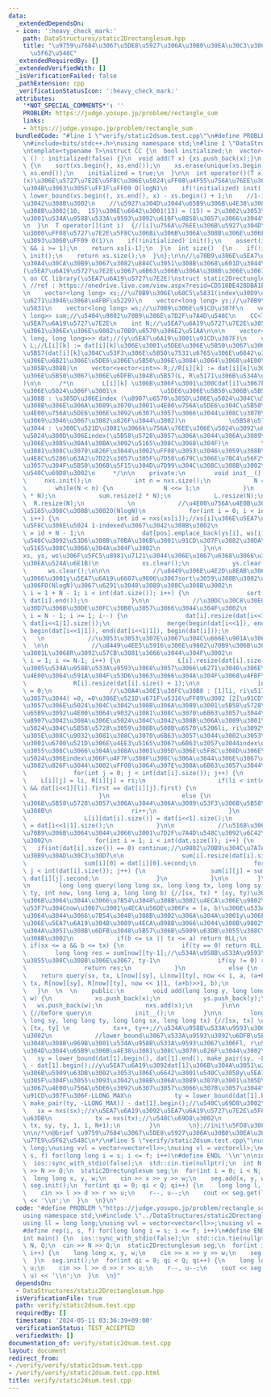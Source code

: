 ```yaml
---
data:
  _extendedDependsOn:
  - icon: ':heavy_check_mark:'
    path: DataStructures/static2Drectanglesum.hpp
    title: "\u9759\u7684\u3067\u5DE8\u5927\u306A\u30B0\u30EA\u30C3\u30C9\u306E\u77E9\
      \u5F62\u548C"
  _extendedRequiredBy: []
  _extendedVerifiedWith: []
  _isVerificationFailed: false
  _pathExtension: cpp
  _verificationStatusIcon: ':heavy_check_mark:'
  attributes:
    '*NOT_SPECIAL_COMMENTS*': ''
    PROBLEM: https://judge.yosupo.jp/problem/rectangle_sum
    links:
    - https://judge.yosupo.jp/problem/rectangle_sum
  bundledCode: "#line 1 \"verify/static2dsum.test.cpp\"\n#define PROBLEM \"https://judge.yosupo.jp/problem/rectangle_sum\"\
    \n#include<bits/stdc++.h>\nusing namespace std;\n#line 1 \"DataStructures/static2Drectanglesum.hpp\"\
    \ntemplate<typename T>\nstruct CC {\n  bool initialized;\n  vector<T> xs;\n  CC\
    \ () : initialized(false) {}\n  void add(T x) {xs.push_back(x);}\n  void init()\
    \ {\n    sort(xs.begin(), xs.end());\n    xs.erase(unique(xs.begin(), xs.end()),\
    \ xs.end());\n    initialized = true;\n  }\n\n  int operator()(T x) {//\u5024\
    (x)\u306E\u5727\u7E2E\u5F8C\u306E\u5024\uFF08\u4F55\u756A\u76EE\u306B\u5927\u304D\
    \u304B\u3063\u305F\uFF1F\uFF09 O(logN)\n    if(!initialized) init();\n    return\
    \ lower_bound(xs.begin(), xs.end(), x) - xs.begin() + 1;\n    //1-indexed\u3067\
    \u3042\u308B\u3002\n    //\u5927\u304D\u3044\u65B9\u306B\u4E38\u3081\u3066\u3044\
    \u308B\u3002{10,  15}\u306E\u6642\u3001(13) = (15) = 2\u3002\u3053\u308C\u306F\
    \u3001\u534A\u958B\u533A\u9593\u3092\u610F\u8B58\u3057\u3066\u3044\u308B\u3002\
    \n  }\n  T operator[](int i)  {//[i]\u756A\u76EE\u306B\u5927\u304D\u3044\u5024\
    \u3000\uFF08\u5727\u7E2E\u5F8C\u306Bi\u306B\u306A\u308B\u306E\u306F\u5024\u306A\
    \u3093\u3060\uFF09 O(1)\n    if(!initialized) init();\n    assert(i <= int(xs.size())\
    \ && i >= 1);\n    return xs[i-1];\n  }\n  int size()  {\n    if(!initialized)\
    \ init();\n    return xs.size();\n  }\n};\n\n//\u70B9\u306E\u5EA7\u6A19\u304C\u30DE\
    \u30A4\u30CA\u30B9\u3067\u3082\u884C\u3051\u308B\u3068\u601D\u3044\u307E\u3059\
    (\u5EA7\u6A19\u5727\u7E2E\u3067\u6B63\u306B\u306A\u308B\u306E\u3067\uFF09\n//depend\
    \ on CC library(\u5EA7\u6A19\u5727\u7E2E)\nstruct static2Drectunglesum {\n   \
    \ //ref : https://onedrive.live.com/view.aspx?resid=CD510BE428DBA1E7%21106&authkey=!AFD6EO1-AReoPBk\n\
    \n    vector<long long> xs;//\u70B9\u306E\u60C5\u5831(index\u30D9\u30FC\u30B9\u3067\
    \u6271\u3046\u3068\u4FBF\u5229)\n    vector<long long> ys;//\u70B9\u306E\u60C5\
    \u5831\n    vector<long long> ws;//\u70B9\u306E\u91CD\u307F\n    vector<vector<long\
    \ long>> sum;//\u5404\u9802\u70B9\u306E\u7D2F\u7A4D\u548C\n    CC<long long> nxs;//xs\u306E\
    \u5EA7\u6A19\u5727\u7E2E\n    int N;//\u5EA7\u6A19\u5727\u7E2E\u3057\u305F\u306E\
    \u3061\u306Ex\u306E\u9802\u70B9\u6570\u306E2\u51AA\n\n\n    vector<vector<pair<long\
    \ long, long long>>> dat;//(y\u5EA7\u6A19\u3001\u91CD\u307F)\n    vector<vector<int>>\
    \ L;//L[i][k] := dat[i][k]\u306E\u3001\u5DE6\u306E\u5B50\u3067\u306E\u6DFB\u3048\
    \u5B57(dat[i][k]\u304C\u53F3\u306E\u5B50\u7531\u6765\u306E\u6642\u306F\u3001dat[i]\u5185\
    \u306E\u6B21\u306E\u5DE6\u306E\u5B50\u306E\u3084\u3064\u3068\u4E00\u81F4\u3055\
    \u305B\u308B)\n    vector<vector<int>> R;//R[i][k] := dat[i][k]\u306E\u3001\u53F3\
    \u306E\u5B50\u3067\u306E\u6DFB\u3048\u5B57(L, R\u5171\u306B\u534A\u958B\u533A\u9593\
    )\n\n     /*\n        L[i][k] \u306B\u306F\u3001\u300Cdat[i]\u3067k\u756A\u76EE\
    \u306E\u5024\u306F\u3001\n            \u5DE6\u306E\u5B50\u306B\u5B58\u5728\u3059\
    \u308B : \u305D\u306Eindex (\u8907\u6570\u305D\u306E\u5024\u304C\u5B58\u5728\u3059\
    \u308B\u306E\u306A\u3089\u3070\u3001\u4E00\u756A\u5DE6\u304C\u5B50\u3067\u3082\
    \u4E00\u756A\u5DE6\u306E\u3092\u6307\u3057\u3066\u3044\u308C\u3070\u5F8C\u306F\
    \u3069\u3046\u3067\u3082\u826F\u3044\u3002)\n            \u5B58\u5728\u3057\u306A\
    \u3044 : \u300C\u521D\u3081\u3066k\u756A\u76EE\u306E\u5024\u3092\u8D85\u3048\u308B\
    \u5024\u300D\u306Eindex(\u5B58\u5728\u3057\u306A\u3044\u306A\u3089\u914D\u5217\
    \u306E\u30B5\u30A4\u30BA\u3092\u5165\u308C\u3068\u304F)\n         \u3092\u53CE\
    \u3081\u308C\u3070\u826F\u3044\u3002\uFF08\u3053\u3046\u3059\u308B\u3068\u3001\
    \u4E8C\u5206\u63A2\u7D22\u3057\u305F\u7D50\u679C\u306E\u7BC4\u56F2\u304C\u6B63\
    \u3057\u304F\u5B50\u306B\u5F15\u304D\u7D99\u304C\u308C\u308B\u3002\n         R\u3082\
    \u540C\u69D8\u3002\n     */\n\n    private:\n        void init__() {\n       \
    \     nxs.init();\n            int n = nxs.size();\n            N = 1; \n    \
    \        while(N < n) {\n              N <<= 1;\n            }\n            dat.resize(2\
    \ * N);\n            sum.resize(2 * N);\n            L.resize(N);\n          \
    \  R.resize(N);\n            \n            //\u4E00\u756A\u4E0B\u306E\u6BB5\u306B\
    \u5165\u308C\u308B\u3002O(NlogN)\n            for(int i = 0; i < int(xs.size());\
    \ i++) {\n                int id = nxs(xs[i]);//xs[i]\u306E\u5EA7\u6A19\u5727\u7E2E\
    \u5F8C\u306E\u5024 1-indexed\u3067\u3042\u308B\u3002\n                int pos\
    \ = id + N - 1;\n                dat[pos].emplace_back(ys[i], ws[i]);//\u7D2F\u7A4D\
    \u548C\u3092\u53D6\u308B\u70BA\u306B\u3001\u91CD\u307F\u3082\u30DA\u30A2\u3067\
    \u5165\u308C\u3066\u304A\u304F\u3002\n            }\n\n            //\u3082\u3046\
    xs, ys, ws\u306F\u5FC5\u8981\u7121\u3044\u306E\u3067\u6368\u3066\u308B(\u30E1\u30E2\
    \u30EA\u524A\u6E1B)\n            xs.clear();\n            ys.clear();\n      \
    \      ws.clear();\n\n\n            //\u8449\u306E\u4E2D\u8EAB\u306B\u3064\u3044\
    \u3066\u3001y\u5EA7\u6A19\u6607\u9806\u3067sort\u3059\u308B\u3002\u8A08\u7B97\u91CF\
    \u306FO(NlogN)\u3067\u6291\u3048\u3089\u308C\u308B\u3002\n            for(int\
    \ i = 1 + N - 1; i < int(dat.size()); i++) {\n                sort(dat[i].begin(),\
    \ dat[i].end());\n            }\n\n            //\u30DC\u30C8\u30E0\u30A2\u30C3\
    \u30D7\u306B\u30DE\u30FC\u30B8\u3057\u3066\u3044\u304F\u3002\n            for(int\
    \ i = N - 1; i >= 1; i--) {\n                dat[i].resize(dat[i<<1].size() +\
    \ dat[i<<1|1].size());\n                merge(begin(dat[i<<1]), end(dat[i<<1]),\
    \ begin(dat[i<<1|1]), end(dat[i<<1|1]), begin(dat[i]));\n            }\n     \
    \   \n            //\u3053\u3053\u307E\u3067\u304C\u666E\u901A\u306Erange tree\n\
    \  \n\n            //\u8449\u4EE5\u5916\u306E\u9802\u70B9\u306B\u3064\u3044\u3066\
    \u3001L\u3068R\u3092\u57CB\u3081\u3066\u3044\u304F\u3002\n            for(int\
    \ i = 1; i <= N-1; i++) {\n                L[i].resize(dat[i].size() + 1);//\u5F8C\
    \u3005\u534A\u958B\u533A\u9593\u3068\u3057\u3066\u6271\u3046\u306E\u3067\u3001\
    \u4E00\u3064\u591A\u304F\u53D6\u3063\u3066\u304A\u304F\u3068\u4FBF\u5229\n   \
    \             R[i].resize(dat[i].size() + 1);\n\n                int li = 0, ri\
    \ = 0;\n                //\u30A4\u30E1\u30FC\u30B8 : [1]li, ri\u5171\u306B\u6B63\
    \u3057\u3044( =0, =0\u306E\u521D\u671F\u5316\uFF09\u3002 [2]\u91CD\u8907\u306A\
    \u3057\u306E\u5024\u304C\u3042\u308B\u306A\u3089\u3001\u5B58\u5728\u3059\u308B\
    \u65B9\u3092\u4E00\u3064\u9032\u3081\u308C\u3070\u6B63\u3057\u3044\u3002  [3]\u91CD\
    \u8907\u3042\u308A\u306E\u5024\u304C\u3042\u308B\u306A\u3089\u3001\u305D\u306E\
    \u5024\u304C\u5B58\u5728\u3059\u308B\u500B\u6570\u5206li, ri\u3092\u305D\u308C\
    \u305E\u308C\u9032\u3081\u308C\u3070\u6B63\u3057\u3044\u3002\u3053\u306E\u6642\
    \u3001\u6700\u521D\u306E\u4EE3\u5165\u3067\u6B63\u3057\u3044index\u304C\u633F\u5165\
    \u3055\u308C\u3066\u304A\u308A\u3001\u305D\u306E\u5F8C\u308D\u306E\u540C\u3058\
    \u5024\u306Eindex\u306F\u4F7F\u308F\u308C\u306A\u3044\u306E\u3067\u3069\u3046\u3067\
    \u3082\u826F\u3044\u3002\uFF08\u3064\u307E\u308A\u6B63\u3057\u3044\uFF09\n   \
    \             for(int j = 0; j < int(dat[i].size()); j++) {\n                \
    \    L[i][j] = li, R[i][j] = ri;\n                    if(li < int(dat[i<<1].size())\
    \ && dat[i<<1][li].first == dat[i][j].first) {\n                      li++;\n\
    \                    }\n                    else {\n                      //\u5DE6\
    \u306B\u5B58\u5728\u3057\u306A\u3044\u306A\u3089\u53F3\u306B\u5B58\u5728\u3059\
    \u308B\n                      ri++;\n                    }\n                }\n\
    \                L[i][dat[i].size()] = dat[i<<1].size();\n                R[i][dat[i].size()]\
    \ = dat[i<<1|1].size();\n            }\n\n            //\u5168\u3066\u306E\u9802\
    \u70B9\u306B\u3064\u3044\u3066\u3001\u7D2F\u7A4D\u548C\u3092\u6C42\u3081\u308B\
    \u3002\n            for(int i = 1; i < int(dat.size()); i++) {\n             \
    \   if(int(dat[i].size()) == 0) continue;//\u9802\u70B9\u304C\u7A7A\u306A\u3089\
    \u30B9\u30AD\u30C3\u30D7\n\n                sum[i].resize(dat[i].size(), 0);\n\
    \                sum[i][0] = dat[i][0].second;\n                for(int j = 1;\
    \ j < int(dat[i].size()); j++) {\n                  sum[i][j] = sum[i][j-1] +\
    \ dat[i][j].second;\n                }\n            }\n\n        }\n        \n\
    \n        long long query(long long sx, long long tx, long long sy, long long\
    \ ty, int now, long long a, long long b) {//[sx, tx) * [sy, ty)\u306E\u7BC4\u56F2\
    \u306B\u3064\u3044\u3066\u7B54\u3048\u308B\u3002\u4ECA\u306E\u9802\u70B9\u756A\
    \u53F7\u304Cnow\u3067\u3001\u4ECA\u56DE\u306Fx = [a, b)\u306E\u533A\u9593\u306B\
    \u3064\u3044\u3066\u7B54\u3048\u308B\u3002\u306A\u304A\u3001y\u306F\u3001\u5143\
    \u306E\u5EA7\u6A19\u304B\u3089\u4ECA\u898B\u3066\u3044\u308B\u9802\u70B9\u306B\
    \u304A\u3051\u308B\u6DFB\u3048\u5B57\u306B\u5909\u63DB\u3055\u308C\u3066\u3044\
    \u308B\u3002\n            if(b <= sx || tx <= a) return 0LL;\n            else\
    \ if(sx <= a && b <= tx) {\n                if(ty == 0) return 0LL;\n        \
    \        long long res = sum[now][ty-1];//\u534A\u958B\u533A\u9593\u3067\u6E21\
    \u3055\u308C\u308B\u306E\u3067, ty-1\n                if(sy != 0) res -= sum[now][sy-1];\n\
    \                return res;\n            }\n            else {\n            \
    \    return query(sx, tx, L[now][sy], L[now][ty], now << 1, a, (a+b) >> 1) + query(sx,\
    \ tx, R[now][sy], R[now][ty], now << 1|1, (a+b)>>1, b);\n            }\n     \
    \   }\n  \n  \n    public:\n        void add(long long y, long long x, long long\
    \ w) {\n            xs.push_back(x);\n            ys.push_back(y);\n         \
    \   ws.push_back(w);\n            nxs.add(x);\n        }\n\n        void init()\
    \ {//before query\n            init__();\n        }\n\n        long long get(long\
    \ long sy, long long ty, long long sx, long long tx) {//[sx, tx] \u2716\uFE0F\
    \ [tx, ty] \n            tx++, ty++;//\u534A\u958B\u533A\u9593\u306B\u5909\u66F4\
    \u3002\n            //lower_bound\u3067\u533A\u9593\u3092\u6DFB\u5B57\u306B\u5909\
    \u3048\u308B\u969B\u3001\u534A\u958B\u533A\u9593\u3067\u306Fl, r\u5171\u306B\u5927\
    \u304D\u3044\u65B9\u306B\u4E38\u3081\u308C\u3070\u826F\u3044\u3002\n         \
    \   sy = lower_bound(dat[1].begin(), dat[1].end(), make_pair(sy, -LLONG_MAX))\
    \ - dat[1].begin();//y\u5EA7\u6A19\u3092dat[1]\u306B\u304A\u3051\u308B\u6DFB\u5B57\
    \u306B\u5909\u63DB\u3002\u3053\u306E\u6642\u3001\u540C\u3058y\u5EA7\u6A19\u304C\
    \u305F\u304F\u3055\u3093\u3042\u308B\u306A\u3089\u3070\u3001\u305D\u306E\u4E2D\
    \u3067\u4E00\u756A\u5DE6\u3092\u6307\u3057\u3066\u307B\u3057\u3044\u306E\u3067\
    \u91CD\u307F\u306F-LLONG_MAX\n            ty = lower_bound(dat[1].begin(), dat[1].end(),\
    \ make_pair(ty, -LLONG_MAX)) - dat[1].begin();//\u540C\u69D8\u3002\n         \
    \   sx = nxs(sx);//x\u5EA7\u6A19\u3092\u5EA7\u6A19\u5727\u7E2E\u5F8C\u306B\u5909\
    \u63DB\n            tx = nxs(tx);//\u540C\u69D8\u3002\n            return query(sx,\
    \ tx, sy, ty, 1, 1, N+1);\n        }\n        \n};//init\u5FD8\u308C\u305A\u306B\
    \n\n/*\n@brief \u9759\u7684\u3067\u5DE8\u5927\u306A\u30B0\u30EA\u30C3\u30C9\u306E\
    \u77E9\u5F62\u548C\n*/\n#line 5 \"verify/static2dsum.test.cpp\"\nusing ll = long\
    \ long;\nusing vvl = vector<vector<ll>>;\nusing vl = vector<ll>;\n#define rep(i,\
    \ s, f) for(long long i = s; i <= f; i++)\n#define ENDL '\\n'\n\nint main() {\n\
    \  ios::sync_with_stdio(false);\n  std::cin.tie(nullptr);\n  int N, Q;\n  cin\
    \ >> N >> Q;\n  static2Drectunglesum seg;\n  for(int i = 0; i < N; i++) {\n  \
    \  long long x, y, w;\n    cin >> x >> y >> w;\n    seg.add(x, y, w);\n  }\n \
    \ seg.init();\n  for(int qi = 0; qi < Q; qi++) {\n    long long l, d, r, u;\n\
    \    cin >> l >> d >> r >> u;\n    r--, u--;\n    cout << seg.get(l, r, d, u)\
    \ << '\\n';\n  }\n  \n}\n"
  code: "#define PROBLEM \"https://judge.yosupo.jp/problem/rectangle_sum\"\n#include<bits/stdc++.h>\n\
    using namespace std;\n#include \"../DataStructures/static2Drectanglesum.hpp\"\n\
    using ll = long long;\nusing vvl = vector<vector<ll>>;\nusing vl = vector<ll>;\n\
    #define rep(i, s, f) for(long long i = s; i <= f; i++)\n#define ENDL '\\n'\n\n\
    int main() {\n  ios::sync_with_stdio(false);\n  std::cin.tie(nullptr);\n  int\
    \ N, Q;\n  cin >> N >> Q;\n  static2Drectunglesum seg;\n  for(int i = 0; i < N;\
    \ i++) {\n    long long x, y, w;\n    cin >> x >> y >> w;\n    seg.add(x, y, w);\n\
    \  }\n  seg.init();\n  for(int qi = 0; qi < Q; qi++) {\n    long long l, d, r,\
    \ u;\n    cin >> l >> d >> r >> u;\n    r--, u--;\n    cout << seg.get(l, r, d,\
    \ u) << '\\n';\n  }\n  \n}"
  dependsOn:
  - DataStructures/static2Drectanglesum.hpp
  isVerificationFile: true
  path: verify/static2dsum.test.cpp
  requiredBy: []
  timestamp: '2024-05-11 03:36:39+09:00'
  verificationStatus: TEST_ACCEPTED
  verifiedWith: []
documentation_of: verify/static2dsum.test.cpp
layout: document
redirect_from:
- /verify/verify/static2dsum.test.cpp
- /verify/verify/static2dsum.test.cpp.html
title: verify/static2dsum.test.cpp
---
```

